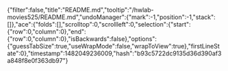 {"filter":false,"title":"README.md","tooltip":"/hwlab-movies525/README.md","undoManager":{"mark":-1,"position":-1,"stack":[]},"ace":{"folds":[],"scrolltop":0,"scrollleft":0,"selection":{"start":{"row":0,"column":0},"end":{"row":0,"column":0},"isBackwards":false},"options":{"guessTabSize":true,"useWrapMode":false,"wrapToView":true},"firstLineState":0},"timestamp":1482049236009,"hash":"b93c5722dc9135d36d390af3a848f8e0f363db97"}